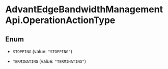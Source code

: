 # AdvantEdgeBandwidthManagementApi.OperationActionType

## Enum


* `STOPPING` (value: `"STOPPING"`)

* `TERMINATING` (value: `"TERMINATING"`)


